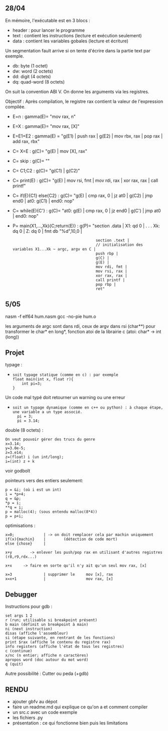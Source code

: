 ## 28/04
En mémoire, l'exécutable est en 3 blocs : 
- header : pour lancer le programme
- text : contient les instructions (lecture et exécution seulement)
- data : contient les variables gobales (lecture et écriture)

Un segmentation fault arrive si on tente d'écrire dans la partie text par exemple.

- db: byte (1 octet)
- dw: word (2 octets)
- dd: digit (4 octets)
- dq: quad-word (8 octets)

On suit la convention ABI V. On donne les arguments via les registres.

Objectif : Après compilation, le registre rax contient la valeur de l'expression compilée.

- E=n : gamma(E)= "mov rax, n"
- E=X : gamma(E)= "mov rax, [X]"
- E=E1+E2 : gamma(E) = "g(E1) | 
                        push rax | 
                        g(E2) |
                        mov rbx, rax | 
                        pop rax | 
                        add rax, rbx"

- C= X=E : g(C)= "g(E) | mov [X], rax"
- C= skip : g(C)= ""
- C= C1;C2 : g(C)= "g(C1) | g(C2)"
- C= print(E) : g(C)= "g(E) |
                       mov rsi, fmt |
                       mov rdi, rax |
                       xor rax, rax |
                       call printf"
- C= if(E){C1} else{C2} : g(C)= "g(E) | 
                                 cmp rax, 0 | 
                                 jz at0 |
                                 g(C2) |
                                 jmp end0 |
                            at0: g(C1) |
                           end0: nop"
- C= while(E){C'} : g(C)= "at0: g(E) |
                               cmp rax, 0 |
                               jz end0 |
                               g(C') |
                               jmp at0 |
                        end0:  nop"
- P= main(X1,...,Xk){C;return(E)} : g(P)= "section .data |
                                           X1: qd 0 |
                                           .
                                           .
                                           .
                                           Xk: dq 0 |
                                           Z: dq 0 |
                                           fmt db "%d",10,0 |

                                           section .text |
                                           // initialisation des variables X1...Xk ~ argc, argv en C |
                                           push rbp |
                                           g(C) |
                                           g(E) |
                                           mov rdi, fmt |
                                           mov rsi, rax |
                                           xor rax, rax |
                                           call printf |
                                           pop rbp |
                                           ret"

## 5/05
nasm -f elf64 hum.nasm
gcc -no-pie hum.o

les arguments de argc sont dans rdi, ceux de argv dans rsi (char**)
pour transformer le char* en long*, fonction atoi de la librairie c (atoi: char* -> int (long))

## Projet
typage : 
-     soit typage statique (comme en c) : par exemple 
      float main(int x, float r){
          int pi=3;
      }

Un code mal typé doit retourner un warning ou une erreur
   
-     soit un typage dynamique (comme en c++ ou python) : à chaque étape, une variable a un type associé.
        pi = 3;
        pi = 3.14;

double (8 octets) : 
     
    On veut pouvoir gérer des trucs du genre 
    x=3.14;
    y=3.0e-5; 
    z=3.e14; 
    z=(float) i (un int/long); 
    i=(int) z + k

voir godbolt


pointeurs vers des entiers seulement:

    p = &i; (où i est un int)
    i = *p+4;
    q = &p;
    *p = i;
    **q = i;
    p = malloc(4); (sous entendu malloc(8*4))
    p = p+i;

optimisations :
    
    x=0;             | -> on doit remplacer cela par machin uniquement
    if(x){machin}    |        (détection de code mort)
    else {chose}     |

    x+y        -> enlever les push/pop rax en utilisant d'autres registres (r8,r9,rdx...)

    x+x     -> faire en sorte qu'il n'y ait qu'un seul mov rax, [x]

    x=3              | supprimer le     mov [x], rax
    x=x+1            |                  mov rax, [x]


## Debugger
Instructions pour gdb :

    set args 1 2
    r (run; utilisable si breakpoint présent)
    b main (définit un breakpoint à main)
    ni (next instruction)
    disas (affiche l'assembleur)
    si (étape suivante, en rentrant de les fonctions)
    print $rax (affiche le contenu du registre rax)
    info registers (affiche l'état de tous les registres)
    c (continue)
    x/nc (n entier; affiche n caractères)
    apropos word (doc autour du mot word)
    q (quit)

Autre possibilité : Cutter ou peda (+gdb)

## RENDU

- ajouter gbfv au dépot
- faire un readme.md qui explique ce qu'on a et comment compiler
- un src.c avec un code exemple
- les fichiers .py
- présentation : ce qui fonctionne bien puis les limitations
